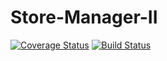# Store-Manager-II

[![Coverage Status](https://coveralls.io/repos/github/Makavura/Store-Manager-II/badge.svg?branch=develop-v1)](https://coveralls.io/github/Makavura/Store-Manager-II?branch=develop-v1)
[![Build Status](https://travis-ci.com/Makavura/Store-Manager-II.svg?branch=develop-v1)](https://travis-ci.com/Makavura/Store-Manager-II)
